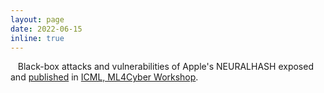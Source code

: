 ```yaml
---
layout: page
date: 2022-06-15
inline: true
---
```


<i class="fas fa-book"></i> &nbsp;&nbsp; Black-box attacks and vulnerabilities of Apple's NEURALHASH exposed and [published](https://arxiv.org/abs/2207.14258) in [ICML, ML4Cyber Workshop](https://icml.cc/).